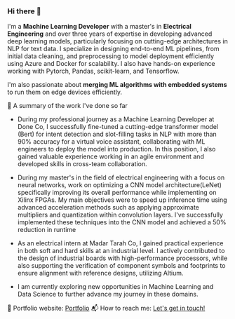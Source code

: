 ### Hi there 👋

I'm a **Machine Learning Developer** with a master's in **Electrical Engineering** and over three years of expertise in developing advanced deep learning models, particularly focusing on cutting-edge architectures in NLP for text data. I specialize in designing end-to-end ML pipelines, from initial data cleaning, and preprocessing to model deployment efficiently using Azure and Docker for scalability. I also have hands-on experience working with Pytorch, Pandas, scikit-learn, and Tensorflow.

I'm also passionate about **merging ML algorithms with embedded systems** to run them on edge devices efficiently. 

🔭 A summary of the work I've done so far

* During my professional journey as a Machine Learning Developer at Done Co, I successfully fine-tuned a cutting-edge transformer model (Bert) for intent detection and slot-filling tasks in NLP with more than 90% accuracy for a virtual voice assistant, collaborating with ML engineers to deploy the model into production. In this position, I also gained valuable experience working in an agile environment and developed skills in cross-team collaboration.

* During my master's in the field of electrical engineering with a focus on neural networks, work on optimizing a CNN model architecture(LeNet) specifically improving its overall performance while implementing on Xilinx FPGAs. My main objectives were to speed up inference time using advanced acceleration methods such as applying approximate multipliers and quantization within convolution layers. I've successfully implemented these techniques into the CNN model and achieved a 50% reduction in runtime

* As an electrical intern at Madar Tarah Co, I gained practical experience in both soft and hard skills at an industrial level. I actively contributed to the design of industrial boards with high-performance processors, while also supporting the verification of component symbols and footprints to ensure alignment with reference designs, utilizing Altium.

* I am currently exploring new opportunities in Machine Learning and Data Science to further advance my journey in these domains.


🎯 Portfolio website: [Portfolio](https://parisaamahdavi.github.io/)
📬 How to reach me: [Let's get in touch!](https://www.linkedin.com/in/parisa-akhavan-mahdavi/)
